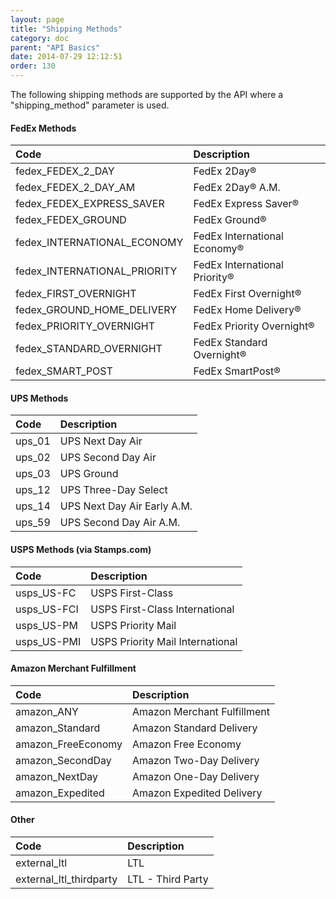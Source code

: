 ```yaml
---
layout: page
title: "Shipping Methods"
category: doc
parent: "API Basics"
date: 2014-07-29 12:12:51
order: 130
---
```


The following shipping methods are supported by the API where a "shipping_method" parameter is used.

#### FedEx Methods

| Code | Description |
|:-----|:-------------|
| fedex_FEDEX_2_DAY | FedEx 2Day&reg; |
| fedex_FEDEX_2_DAY_AM | FedEx 2Day&reg; A.M. |
| fedex_FEDEX_EXPRESS_SAVER | FedEx Express Saver&reg; |
| fedex_FEDEX_GROUND | FedEx Ground&reg; |
| fedex_INTERNATIONAL_ECONOMY | FedEx International Economy&reg; |
| fedex_INTERNATIONAL_PRIORITY | FedEx International Priority&reg; |
| fedex_FIRST_OVERNIGHT | FedEx First Overnight&reg; |
| fedex_GROUND_HOME_DELIVERY | FedEx Home Delivery&reg; |
| fedex_PRIORITY_OVERNIGHT | FedEx Priority Overnight&reg; |
| fedex_STANDARD_OVERNIGHT | FedEx Standard Overnight&reg; |
| fedex_SMART_POST | FedEx SmartPost&reg; |

#### UPS Methods

| Code | Description |
|:-----|:-------------|
| ups_01 | UPS Next Day Air |
| ups_02 | UPS Second Day Air |
| ups_03 | UPS Ground |
| ups_12 | UPS Three-Day Select |
| ups_14 | UPS Next Day Air Early A.M. |
| ups_59 | UPS Second Day Air A.M. |

#### USPS Methods (via Stamps.com)

| Code | Description |
|:-----|:-------------|
| usps_US-FC | USPS First-Class |
| usps_US-FCI | USPS First-Class International |
| usps_US-PM | USPS Priority Mail |
| usps_US-PMI | USPS Priority Mail International |

<!--
| usps_US-XM | USPS Priority Mail Express |
| usps_US-EMI | USPS Priority Mail Express International |
| usps_US-LM | USPS Library Mail |
| usps_US-MM | USPS Media Mail |
| usps_US-PS | USPS Parcel Select Ground |
-->

#### Amazon Merchant Fulfillment

| Code | Description |
|:-----|:-------------|
| amazon_ANY | Amazon Merchant Fulfillment |
| amazon_Standard | Amazon Standard Delivery |
| amazon_FreeEconomy | Amazon Free Economy |
| amazon_SecondDay | Amazon Two-Day Delivery |
| amazon_NextDay | Amazon One-Day Delivery |
| amazon_Expedited | Amazon Expedited Delivery |

#### Other

| Code | Description |
|:-----|:-------------|
| external_ltl | LTL |
| external_ltl_thirdparty | LTL - Third Party |
